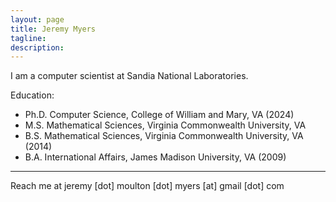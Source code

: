 ```yaml
---
layout: page
title: Jeremy Myers
tagline: 
description: 
---
```


I am a computer scientist at Sandia National Laboratories.

Education:
- Ph.D. Computer Science, College of William and Mary, VA (2024)
- M.S. Mathematical Sciences, Virginia Commonwealth University, VA
- B.S. Mathematical Sciences, Virginia Commonwealth University, VA
  (2014)
- B.A. International Affairs, James Madison University, VA (2009)

---

Reach me at jeremy [dot] moulton [dot] myers [at] gmail [dot] com

